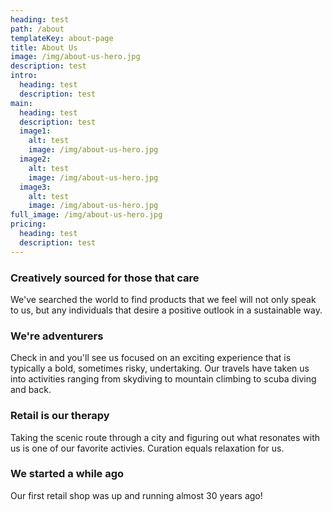 ```yaml
---
heading: test
path: /about
templateKey: about-page
title: About Us
image: /img/about-us-hero.jpg
description: test
intro:
  heading: test
  description: test
main:
  heading: test
  description: test
  image1:
    alt: test
    image: /img/about-us-hero.jpg
  image2:
    alt: test
    image: /img/about-us-hero.jpg
  image3:
    alt: test
    image: /img/about-us-hero.jpg
full_image: /img/about-us-hero.jpg
pricing:
  heading: test
  description: test
---
```

### Creatively sourced for those that care
We've searched the world to find products that we feel will not only speak to us, but any individuals that desire a positive outlook in a sustainable way.

### We're adventurers
Check in and you'll see us focused on an exciting experience that is typically a bold, sometimes risky, undertaking. Our travels have taken us into activities ranging from skydiving to mountain climbing to scuba diving and back.

### Retail is our therapy
Taking the scenic route through a city and figuring out what resonates with us is one of our favorite activies. Curation equals relaxation for us. 

### We started a while ago
Our first retail shop was up and running almost 30 years ago!

